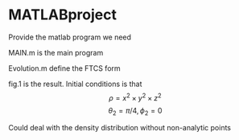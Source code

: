 # MATLABproject
Provide the matlab program we need

MAIN.m is the main program

Evolution.m define the FTCS form

fig.1 is the result. Initial conditions is that
$$\rho=x^2\times y^2\times z^2$$
$$\theta_2 = \pi/4,\phi_2 = 0$$

Could deal with the density distribution without non-analytic points
